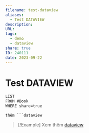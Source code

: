 ```yaml
---
filename: test-dataview
aliases:
  - Test DATAVIEW
description: 
URL: 
tags:
  - demo
  - dataview
share: true
ID: 240111
date: 2023-09-22
---
```


# Test DATAVIEW

```md
LIST
FROM #Book 
WHERE share=true
```

`thêm ```dataview`


> [!Example] Xem thêm
> [dataview](./dataview.md)


